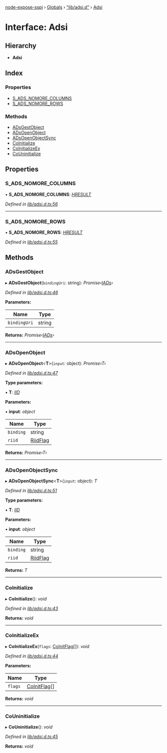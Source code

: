 [node-expose-sspi](../README.md) › [Globals](../globals.md) › ["lib/adsi.d"](../modules/_lib_adsi_d_.md) › [Adsi](_lib_adsi_d_.adsi.md)

# Interface: Adsi

## Hierarchy

* **Adsi**

## Index

### Properties

* [S_ADS_NOMORE_COLUMNS](_lib_adsi_d_.adsi.md#s_ads_nomore_columns)
* [S_ADS_NOMORE_ROWS](_lib_adsi_d_.adsi.md#s_ads_nomore_rows)

### Methods

* [ADsGestObject](_lib_adsi_d_.adsi.md#adsgestobject)
* [ADsOpenObject](_lib_adsi_d_.adsi.md#adsopenobject)
* [ADsOpenObjectSync](_lib_adsi_d_.adsi.md#adsopenobjectsync)
* [CoInitialize](_lib_adsi_d_.adsi.md#coinitialize)
* [CoInitializeEx](_lib_adsi_d_.adsi.md#coinitializeex)
* [CoUninitialize](_lib_adsi_d_.adsi.md#couninitialize)

## Properties

###  S_ADS_NOMORE_COLUMNS

• **S_ADS_NOMORE_COLUMNS**: *[HRESULT](../modules/_lib_adsi_d_.md#hresult)*

*Defined in [lib/adsi.d.ts:56](https://github.com/jlguenego/node-expose-sspi/blob/1283254/lib/adsi.d.ts#L56)*

___

###  S_ADS_NOMORE_ROWS

• **S_ADS_NOMORE_ROWS**: *[HRESULT](../modules/_lib_adsi_d_.md#hresult)*

*Defined in [lib/adsi.d.ts:55](https://github.com/jlguenego/node-expose-sspi/blob/1283254/lib/adsi.d.ts#L55)*

## Methods

###  ADsGestObject

▸ **ADsGestObject**(`bindingUri`: string): *Promise‹[IADs](_lib_adsi_d_.iads.md)›*

*Defined in [lib/adsi.d.ts:46](https://github.com/jlguenego/node-expose-sspi/blob/1283254/lib/adsi.d.ts#L46)*

**Parameters:**

Name | Type |
------ | ------ |
`bindingUri` | string |

**Returns:** *Promise‹[IADs](_lib_adsi_d_.iads.md)›*

___

###  ADsOpenObject

▸ **ADsOpenObject**<**T**>(`input`: object): *Promise‹T›*

*Defined in [lib/adsi.d.ts:47](https://github.com/jlguenego/node-expose-sspi/blob/1283254/lib/adsi.d.ts#L47)*

**Type parameters:**

▪ **T**: *[IID](_lib_adsi_d_.iid.md)*

**Parameters:**

▪ **input**: *object*

Name | Type |
------ | ------ |
`binding` | string |
`riid` | [RiidFlag](../modules/_lib_adsi_d_.md#riidflag) |

**Returns:** *Promise‹T›*

___

###  ADsOpenObjectSync

▸ **ADsOpenObjectSync**<**T**>(`input`: object): *T*

*Defined in [lib/adsi.d.ts:51](https://github.com/jlguenego/node-expose-sspi/blob/1283254/lib/adsi.d.ts#L51)*

**Type parameters:**

▪ **T**: *[IID](_lib_adsi_d_.iid.md)*

**Parameters:**

▪ **input**: *object*

Name | Type |
------ | ------ |
`binding` | string |
`riid` | [RiidFlag](../modules/_lib_adsi_d_.md#riidflag) |

**Returns:** *T*

___

###  CoInitialize

▸ **CoInitialize**(): *void*

*Defined in [lib/adsi.d.ts:43](https://github.com/jlguenego/node-expose-sspi/blob/1283254/lib/adsi.d.ts#L43)*

**Returns:** *void*

___

###  CoInitializeEx

▸ **CoInitializeEx**(`flags`: [CoInitFlag](../modules/_lib_flags_index_d_.md#coinitflag)[]): *void*

*Defined in [lib/adsi.d.ts:44](https://github.com/jlguenego/node-expose-sspi/blob/1283254/lib/adsi.d.ts#L44)*

**Parameters:**

Name | Type |
------ | ------ |
`flags` | [CoInitFlag](../modules/_lib_flags_index_d_.md#coinitflag)[] |

**Returns:** *void*

___

###  CoUninitialize

▸ **CoUninitialize**(): *void*

*Defined in [lib/adsi.d.ts:45](https://github.com/jlguenego/node-expose-sspi/blob/1283254/lib/adsi.d.ts#L45)*

**Returns:** *void*

